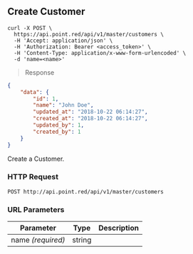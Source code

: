 ## Create Customer

```shell
curl -X POST \
  https://api.point.red/api/v1/master/customers \
  -H 'Accept: application/json' \
  -H 'Authorization: Bearer <access_token>' \
  -H 'Content-Type: application/x-www-form-urlencoded' \
  -d 'name=<name>'
```

> Response

```json
{
    "data": {
        "id": 1,
        "name": "John Doe",
        "updated_at": "2018-10-22 06:14:27",
        "created_at": "2018-10-22 06:14:27",
        "updated_by": 1,
        "created_by": 1
    }
}
```

Create a Customer.

### HTTP Request

`POST http://api.point.red/api/v1/master/customers`

### URL Parameters

Parameter | Type | Description
--------- | ----------- | -----------
name *(required)* | string |
